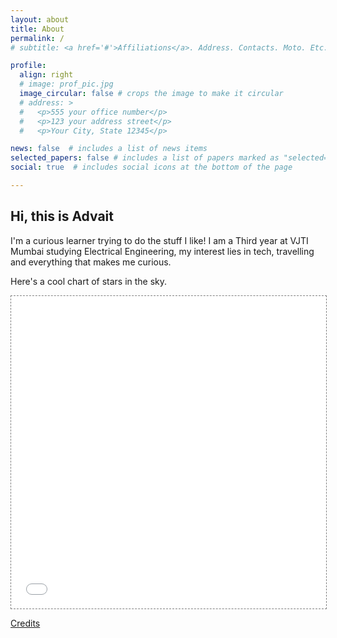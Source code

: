 ```yaml
---
layout: about
title: About
permalink: /
# subtitle: <a href='#'>Affiliations</a>. Address. Contacts. Moto. Etc.

profile:
  align: right
  # image: prof_pic.jpg
  image_circular: false # crops the image to make it circular
  # address: >
  #   <p>555 your office number</p>
  #   <p>123 your address street</p>
  #   <p>Your City, State 12345</p>

news: false  # includes a list of news items
selected_papers: false # includes a list of papers marked as "selected={true}"
social: true  # includes social icons at the bottom of the page

---
```


## Hi, this is Advait
I'm a curious learner trying to do the stuff I like!
I am a Third year at VJTI Mumbai studying Electrical Engineering, my interest lies in tech, travelling and everything that makes me curious.

Here's a cool chart of stars in the sky.
<!-- ![]()<img src="https://images.unsplash.com/photo-1464802686167-b939a6910659?ixlib=rb-4.0.3&ixid=MnwxMjA3fDB8MHxwaG90by1wYWdlfHx8fGVufDB8fHx8&auto=format&fit=crop&w=1150&q=80"  width="70%" height="30%">  -->

<div class="l-page">
  <iframe src="{{ '/assets/plotly/space_bubble.html' | relative_url }}" frameborder='0' scrolling='no' height="500px" width="100%" style="border: 1px dashed grey;"></iframe>
  <p class="caption"><a href="https://github.com/EnguerranVidal/HYG-STAR-MAP">Credits</a></p>
</div>
